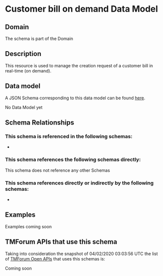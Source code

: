 # Customer bill on demand Data Model

## Domain

The  schema is part of the  Domain

## Description

This resource is used to manage the creation request of a customer bill in real-time (on demand).

## Data model

A JSON Schema corresponding to this data model can be found
[here](https://github.com/tmforum-rand/schemas/blob/candidates/Customer/CustomerBillOnDemand.schema.json).

No Data Model yet

## Schema Relationships

### This schema is referenced in the following schemas:

-

### This schema references the following schemas directly:

This schema does not reference any other Schemas

### This schema references directly or indirectly by the following schemas:

-



## Examples

Examples coming soon

## TMForum APIs that use this schema

Taking into consideration the snapshot of 04/02/2020 03:03:56 UTC the list of [TMForum Open APIs](https://www.tmforum.org/open-apis/) that uses this schemas is:

Coming soon